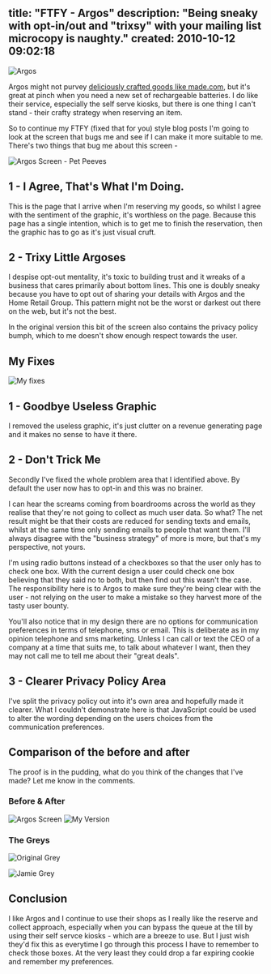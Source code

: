 title: "FTFY - Argos"
description: "Being sneaky with opt-in/out and \"trixsy\" with your mailing list microcopy is naughty."
created: 2010-10-12 09:02:18
---

![Argos](/media/2010/10/12/blogimage/Argos.850x600.jpg)

Argos might not purvey [deliciously crafted goods like made.com](http://made.com), but it's great at pinch when you need a new set of rechargeable batteries. I do like their service, especially the self serve kiosks, but there is one thing I can't stand - their crafty strategy when reserving an item.

So to continue my FTFY (fixed that for you) style blog posts I'm going to look at the screen that bugs me and see if I can make it more suitable to me.  There's two things that bug me about this screen - 

![Argos Screen - Pet Peeves](/media/2010/10/12/blogimage/Argos_Screen___Pet_Peeves.850x600.jpg)

##  1 - I Agree, That's What I'm Doing.

This is the page that I arrive when I'm reserving my goods, so whilst I agree with the sentiment of the graphic, it's worthless on the page. Because this page has a single intention, which is to get me to finish the reservation, then the graphic has to go as it's just visual cruft.

##  2 - Trixy Little Argoses

I despise opt-out mentality, it's toxic to building trust and it wreaks of a business that cares primarily about bottom lines. This one is doubly sneaky because you have to opt out of sharing your details with Argos and the Home Retail Group. This pattern might not be the worst or darkest out there on the web, but it's not the best. 

In the original version this bit of the screen also contains the privacy policy bumph, which to me doesn't show enough respect towards the user. 

##  My Fixes

![My fixes](/media/2010/10/12/blogimage/My_fixes.850x600.jpg)

##  1 - Goodbye Useless Graphic

I removed the useless graphic, it's just clutter on a revenue generating page and it makes no sense to have it there.  

##  2 - Don't Trick Me

Secondly I've fixed the whole problem area that I identified above. By default the user now has to opt-in and this was no brainer. 

I can hear the screams coming from boardrooms across the world as they realise that they're not going to collect as much user data. So what? The net result might be that their costs are reduced for sending texts and emails, whilst at the same time only sending emails to people that want them.  I'll always disagree with the "business strategy" of more is more, but that's my perspective, not yours.

I'm using radio buttons instead of a checkboxes so that the user only has to check one box.  With the current design a user could check one box believing that they said no to both, but then find out this wasn't the case.  The responsibility here is to Argos to make sure they're being clear with the user - not relying on the user to make a mistake so they harvest more of the tasty user bounty.

You'll also notice that in my design there are no options for communication preferences in terms of telephone, sms or email. This is deliberate as in my opinion telephone and sms marketing.  Unless I can call or text the CEO of a company at a time that suits me, to talk about whatever I want, then they may not call me to tell me about their "great deals".

##  3 - Clearer Privacy Policy Area

I've split the privacy policy out into it's own area and hopefully made it clearer. What I couldn't demonstrate here is that JavaScript could be used to alter the wording depending on the users choices from the communication preferences.

##  Comparison of the before and after

The proof is in the pudding, what do you think of the changes that I've made?  Let me know in the comments.

### Before & After

![Argos Screen](/media/2010/10/12/blogimage/Argos_Screen.850x600.jpg)
![My Version](/media/2010/10/12/blogimage/My_Version.850x600.jpg)

### The Greys

![Original Grey](/media/2010/10/12/blogimage/Original_Grey.850x600.jpg)

![Jamie Grey](/media/2010/10/12/blogimage/Jamie_Grey.850x600.jpg)

##  Conclusion

I like Argos and I continue to use their shops as I really like the reserve and collect approach, especially when you can bypass the queue at the till by using their self servce kiosks - which are a breeze to use. But I just wish they'd fix this as everytime I go through this process I have to remember to check those boxes.   At the very least they could drop a far expiring cookie and remember my preferences.


